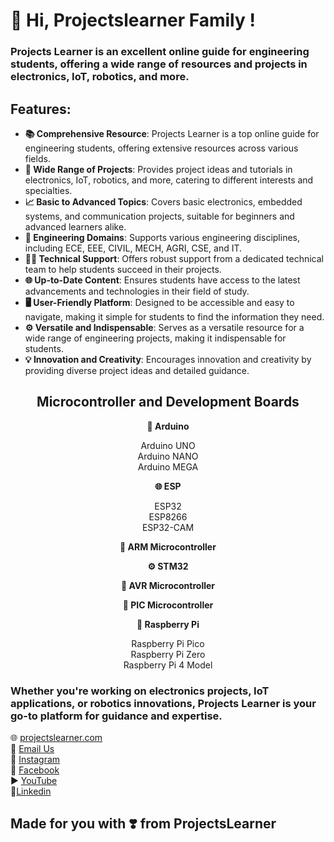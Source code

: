 <h1>👋 Hi, Projectslearner Family !</h1>
<h3>Projects Learner is an excellent online guide for engineering students, offering a wide range of resources and projects in electronics, IoT, robotics, and more.</h3>
<h2>Features:</h2>


- **📚 Comprehensive Resource**: Projects Learner is a top online guide for engineering students, offering extensive resources across various fields.
- **🔧 Wide Range of Projects**: Provides project ideas and tutorials in electronics, IoT, robotics, and more, catering to different interests and specialties.
- **📈 Basic to Advanced Topics**: Covers basic electronics, embedded systems, and communication projects, suitable for beginners and advanced learners alike.
- **🔬 Engineering Domains**: Supports various engineering disciplines, including ECE, EEE, CIVIL, MECH, AGRI, CSE, and IT.
- **👨‍🏫 Technical Support**: Offers robust support from a dedicated technical team to help students succeed in their projects.
- **🌐 Up-to-Date Content**: Ensures students have access to the latest advancements and technologies in their field of study.
- **🖥️ User-Friendly Platform**: Designed to be accessible and easy to navigate, making it simple for students to find the information they need.
- **⚙️ Versatile and Indispensable**: Serves as a versatile resource for a wide range of engineering projects, making it indispensable for students.
- **💡 Innovation and Creativity**: Encourages innovation and creativity by providing diverse project ideas and detailed guidance.

<h2 style="text-align:center;">Microcontroller and Development Boards</h2>

<p style="text-align:center;"><strong>🔵 Arduino</strong></p>
<ul style="list-style:none; padding:0; text-align:center;">
  <li>Arduino UNO</li>
  <li>Arduino NANO</li>
  <li>Arduino MEGA</li>
</ul>

<p style="text-align:center;"><strong>🌐 ESP</strong></p>
<ul style="list-style:none; padding:0; text-align:center;">
  <li>ESP32</li>
  <li>ESP8266</li>
  <li>ESP32-CAM</li>
</ul>

<p style="text-align:center;"><strong>🔴 ARM Microcontroller</strong></p>

<p style="text-align:center;"><strong>⚙️ STM32</strong></p>

<p style="text-align:center;"><strong>🔶 AVR Microcontroller</strong></p>

<p style="text-align:center;"><strong>🔷 PIC Microcontroller</strong></p>

<p style="text-align:center;"><strong>🍓 Raspberry Pi</strong></p>
<ul style="list-style:none; padding:0; text-align:center;">
  <li>Raspberry Pi Pico</li>
  <li>Raspberry Pi Zero</li>
  <li>Raspberry Pi 4 Model</li>
</ul>

### Whether you're working on electronics projects, IoT applications, or robotics innovations, Projects Learner is your go-to platform for guidance and expertise.

🌐 [projectslearner.com](https://www.projectslearner.com)<br/>
📧 [Email Us](mailto:projectslearner@gmail.com)<br/>
📸 [Instagram](https://www.instagram.com/projectslearner/)<br/>
📘 [Facebook](https://www.facebook.com/projectslearner)<br/>
▶️ [YouTube](https://www.youtube.com/@ProjectsLearner)<br/>
📘[Linkedin](https://www.linkedin.com/in/projectslearner)<br/>

## Made for you with ❣️ from ProjectsLearner






